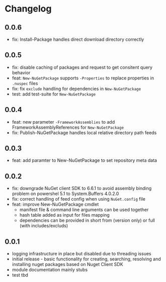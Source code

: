 # Changelog

## 0.0.6
- fix: Install-Package handles direct download directory correctly

## 0.0.5
- fix: disable caching of packages and request to get consitent query behavior
- feat: `New-NuGetPackage` supports `-Properties` to replace properties in `.nuspec` files
- fix: fix `exclude` handling for dependencies in `New-NuGetPackage`
- test: add test-suite for `New-NuGetPackage`

## 0.0.4
- feat: new parameter `-FrameworkAssemblies` to add FrameworkAssemblyReferences for
  `New-NuGetPackage`
- fix: Publish-NuGetPackage handles local relative directory path feeds

## 0.0.3
- feat: add paramter to New-NuGetPackage to set repository meta data

## 0.0.2
- fix: downgrade NuGet client SDK to 6.6.1 to avoid assembly binding problem on
  powershel 5.1 to System.Buffers 4.0.2.0
- fix: correct handling of feed config when using `NuGet.config` file
- feat: improve New-NuGetPackage cmdlet
  - manifest file & command line arguments can be used together
  - hash table added as input for files mapping
  - dependencies can be provided in short from (version only) or full (with includes/excluds)

## 0.0.1
- logging infrastructure in place but disabled due to threading issues
- initial release - basic functionality for creating, searching, resolving and installing
  nuget packages based on Nuget Client SDK
- module documentation mainly stubs
- test tbd
